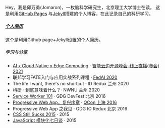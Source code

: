 Hey，我是邱万勇(Jomaron)，一枚脑科学研究生，北京理工大学博士在读。
这是利用[GitHub Pages](https://pages.github.com/) 与[Jekyll](http://jekyll.com.cn/)搭建的个人博客，在此记录自己的科研学习。

##### [个人简历](https://jomaron.top)

这个是利用Github page+Jekyll设置的个人简历。


##### 学习与分享

- [AI x Cloud Native x Edge Computing][9] · [智能云边开源峰会-线上直播(参会) 2021](http://vmware.cevent.com.cn/)
- 联邦学习FATE入门与应用实战系列课程 · [FedAI 2020](https://cn.fedai.org/book-courses/)
- The life I want, there's no shortcut · ID Redux 兰州 2020
- 科研 · 到底意味着什么？· NWNU 兰州 2020
- [Service Worker 101][5] · GDG DevFest 北京 2016
- [Progressive Web App，复兴序章][4] · [QCon 上海 2016](http://2016.qconshanghai.com/presentation/3111)
- Progressive Web App 之我见 · GDG IO Redux 北京 2016
- [CSS Still Sucks 2015][2] · 2015
- [JavaScript 模块化七日谈][1] · 2015

[1]: //huangxuan.me/2015/07/09/js-module-7day/
[2]: //huangxuan.me/2015/12/28/css-sucks-2015/
[3]: //huangxuan.me/2016/06/05/pwa-in-my-pov/
[4]: //huangxuan.me/2016/10/20/pwa-qcon2016/
[5]: //huangxuan.me/2016/11/20/sw-101-gdgdf/
[6]: https://yanshuo.io/assets/player/?deck=58ac8598b123db0067292f92 "PWA Rehashing"
[7]: https://yanshuo.io/assets/player/?deck=593ad6fbfe88c2006a0a0d6d "The State of PWA"
[8]: https://yanshuo.io/assets/player/?deck=594d673d570c357d0698a950 "Building PWA"
[9]: http://vmware.cevent.com.cn/


